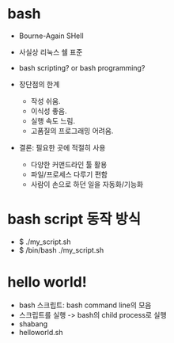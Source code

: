 # bash

- Bourne-Again SHell
- 사실상 리눅스 쉘 표준
- bash scripting? or bash programming?

- 장단점의 한계
    - 작성 쉬움. 
    - 이식성 좋음.
    - 실행 속도 느림.
    - 고품질의 프로그래밍 어려움.

- 결론: 필요한 곳에 적절히 사용
    - 다양한 커맨드라인 툴 활용
    - 파일/프로세스 다루기 편함
    - 사람이 손으로 하던 일을 자동화/기능화

# bash script 동작 방식
- $ ./my_script.sh
- $ /bin/bash ./my_script.sh

# hello world!
- bash 스크립트: bash command line의 모음
- 스크립트를 실행 -> bash의 child process로 실행
- shabang
- helloworld.sh
